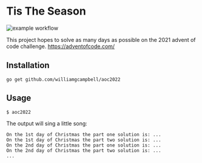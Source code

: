# Tis The Season
![example workflow](https://github.com/williamgcampbell/aoc2022/actions/workflows/ci.yml/badge.svg
)

This project hopes to solve as many days as possible on the 2021 advent of code challenge.
https://adventofcode.com/

## Installation

```
go get github.com/williamgcampbell/aoc2022
```

## Usage
```
$ aoc2022
``` 

The output will sing a little song:
```
On the 1st day of Christmas the part one solution is: ...
On the 1st day of Christmas the part two solution is: ...
On the 2nd day of Christmas the part one solution is: ...
On the 2nd day of Christmas the part two solution is: ...
...
```